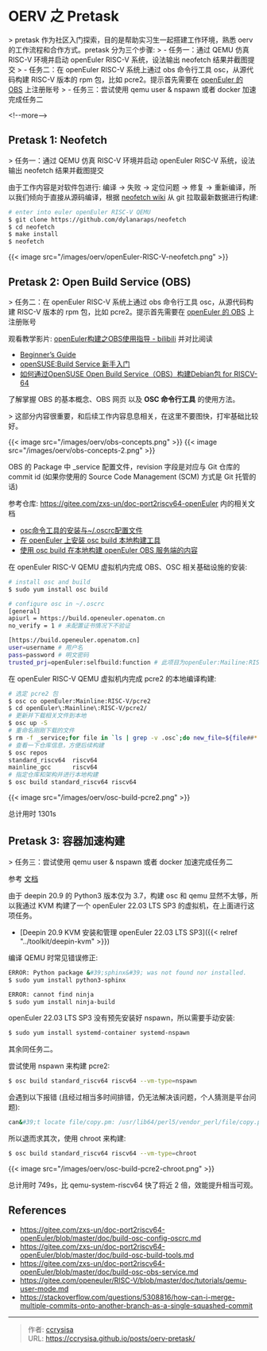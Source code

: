 # OERV 之 Pretask


&gt; pretask 作为社区入门探索，目的是帮助实习生一起搭建工作环境，熟悉 oerv 的工作流程和合作方式。pretask 分为三个步骤:
&gt; - 任务一：通过 QEMU 仿真 RISC-V 环境并启动 openEuler RISC-V 系统，设法输出 neofetch 结果并截图提交
&gt; - 任务二：在 openEuler RISC-V 系统上通过 obs 命令行工具 osc，从源代码构建 RISC-V 版本的 rpm 包，比如 pcre2。提示首先需要在 [openEuler 的 OBS](https://build.openeuler.openatom.cn/project/show/openEuler:Mainline:RISC-V) 上注册账号 
&gt; - 任务三：尝试使用 qemu user &amp; nspawn 或者 docker 加速完成任务二

&lt;!--more--&gt;

## Pretask 1: Neofetch

&gt; 任务一：通过 QEMU 仿真 RISC-V 环境并启动 openEuler RISC-V 系统，设法输出 neofetch 结果并截图提交

由于工作内容是对软件包进行: 编译 -&gt; 失败 -&gt; 定位问题 -&gt; 修复 -&gt; 重新编译，所以我们倾向于直接从源码编译，根据 [neofetch wiki](https://github.com/dylanaraps/neofetch/wiki/Installation#latest-git-master-bleeding-edge) 从 git 拉取最新数据进行构建:

```bash
# enter into euler openEuler RISC-V QEMU
$ git clone https://github.com/dylanaraps/neofetch
$ cd neofetch
$ make install
$ neofetch
```

{{&lt; image src=&#34;/images/oerv/openEuler-RISC-V-neofetch.png&#34; &gt;}}

## Pretask 2: Open Build Service (OBS)

&gt; 任务二：在 openEuler RISC-V 系统上通过 obs 命令行工具 osc，从源代码构建 RISC-V 版本的 rpm 包，比如 pcre2。提示首先需要在 [openEuler 的 OBS](https://build.openeuler.openatom.cn/project/show/openEuler:Mainline:RISC-V) 上注册账号 

观看教学影片: [openEuler构建之OBS使用指导 - bilibili](https://www.bilibili.com/video/BV1YK411H7E2/) 并对比阅读

- [Beginnerʼs Guide](https://openbuildservice.org/help/manuals/obs-user-guide/art.obs.bg)
- [openSUSE:Build Service 新手入门](https://zh.opensuse.org/openSUSE:Build_Service_%E6%96%B0%E6%89%8B%E5%85%A5%E9%97%A8)
- [如何通过OpenSUSE Open Build Service（OBS）构建Debian包 for RISCV-64](https://zhuanlan.zhihu.com/p/564032072)

了解掌握 OBS 的基本概念、OBS 网页 以及 **OSC 命令行工具** 的使用方法。

&gt; 这部分内容很重要，和后续工作内容息息相关，在这里不要图快，打牢基础比较好。

{{&lt; image src=&#34;/images/oerv/obs-concepts.png&#34; &gt;}}
{{&lt; image src=&#34;/images/oerv/obs-concepts-2.png&#34; &gt;}}

OBS 的 Package 中 _service 配置文件，revision 字段是对应与 Git 仓库的 commit id (如果你使用的 Source Code Management (SCM) 方式是 Git 托管的话)

参考仓库: https://gitee.com/zxs-un/doc-port2riscv64-openEuler 内的相关文档

- [osc命令工具的安装与~/.oscrc配置文件](https://gitee.com/zxs-un/doc-port2riscv64-openEuler/blob/master/doc/build-osc-config-oscrc.md)
- [在 openEuler 上安装 osc build 本地构建工具](https://gitee.com/zxs-un/doc-port2riscv64-openEuler/blob/master/doc/build-osc-build-tools.md)
- [使用 osc build 在本地构建 openEuler OBS 服务端的内容](https://gitee.com/zxs-un/doc-port2riscv64-openEuler/blob/master/doc/build-osc-obs-service.md)

在 openEuler RISC-V QEMU 虚拟机内完成 OBS、OSC 相关基础设施的安装:

```bash
# install osc and build
$ sudo yum install osc build

# configure osc in ~/.oscrc
[general]
apiurl = https://build.openeuler.openatom.cn
no_verify = 1 # 未配置证书情况下不验证

[https://build.openeuler.openatom.cn]
user=username # 用户名
pass=password # 明文密码
trusted_prj=openEuler:selfbuild:function # 此项目为openEuler:Mailine:RISC-V项目的依赖库
```

在 openEuler RISC-V QEMU 虚拟机内完成 pcre2 的本地编译构建:

```bash
# 选定 pcre2 包
$ osc co openEuler:Mainline:RISC-V/pcre2
$ cd openEuler\:Mainline\:RISC-V/pcre2/
# 更新并下载相关文件到本地
$ osc up -S
# 重命名刚刚下载的文件
$ rm -f _service;for file in `ls | grep -v .osc`;do new_file=${file##*:};mv $file $new_file;done
# 查看一下仓库信息，方便后续构建
$ osc repos
standard_riscv64  riscv64
mainline_gcc      riscv64
# 指定仓库和架构并进行本地构建
$ osc build standard_riscv64 riscv64
```

{{&lt; image src=&#34;/images/oerv/osc-build-pcre2.png&#34; &gt;}}

总计用时 1301s

## Pretask 3: 容器加速构建

&gt; 任务三：尝试使用 qemu user &amp; nspawn 或者 docker 加速完成任务二

参考 [文档](https://gitee.com/openeuler/RISC-V/blob/master/doc/tutorials/qemu-user-mode.md)

由于 deepin 20.9 的 Python3 版本仅为 3.7，构建 osc 和 qemu 显然不太够，所以我通过 KVM 构建了一个 openEuler 22.03 LTS SP3 的虚拟机，在上面进行这项任务。

- [Deepin 20.9 KVM 安装和管理 openEuler 22.03 LTS SP3]({{&lt; relref &#34;../toolkit/deepin-kvm&#34; &gt;}})

编译 QEMU 时常见错误修正:

```bash
ERROR: Python package &#39;sphinx&#39; was not found nor installed.
$ sudo yum install python3-sphinx

ERROR: cannot find ninja
$ sudo yum install ninja-build
```

openEuler 22.03 LTS SP3 没有预先安装好 nspawn，所以需要手动安装:

```bash
$ sudo yum install systemd-container systemd-nspawn
```

其余同任务二。

尝试使用 nspawn 来构建 pcre2:

```bash
$ osc build standard_riscv64 riscv64 --vm-type=nspawn
```

会遇到以下报错 (且经过相当多时间排错，仍无法解决该问题，个人猜测是平台问题):

```bash
can&#39;t locate file/copy.pm: /usr/lib64/perl5/vendor_perl/file/copy.pm: permission denied at /usr/bin/autoreconf line 49.
```

所以退而求其次，使用 chroot 来构建:

```bash
$ osc build standard_riscv64 riscv64 --vm-type=chroot
```

{{&lt; image src=&#34;/images/oerv/osc-build-pcre2-chroot.png&#34; &gt;}}

总计用时 749s，比 qemu-system-riscv64 快了将近 2 倍，效能提升相当可观。

## References

- https://gitee.com/zxs-un/doc-port2riscv64-openEuler/blob/master/doc/build-osc-config-oscrc.md
- https://gitee.com/zxs-un/doc-port2riscv64-openEuler/blob/master/doc/build-osc-build-tools.md
- https://gitee.com/zxs-un/doc-port2riscv64-openEuler/blob/master/doc/build-osc-obs-service.md
- https://gitee.com/openeuler/RISC-V/blob/master/doc/tutorials/qemu-user-mode.md
- https://stackoverflow.com/questions/5308816/how-can-i-merge-multiple-commits-onto-another-branch-as-a-single-squashed-commit

---

> 作者: [ccrysisa](https://github.com/ccrysisa)  
> URL: https://ccrysisa.github.io/posts/oerv-pretask/  

